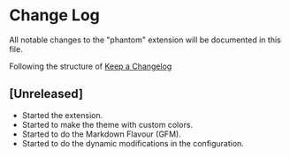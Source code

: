 # Change Log

All notable changes to the "phantom" extension will be documented in this file.

Following the structure of [Keep a Changelog](http://keepachangelog.com/)

## [Unreleased]

- Started the extension.
- Started to make the theme with custom colors.
- Started to do the Markdown Flavour (GFM).
- Started to do the dynamic modifications in the configuration.
